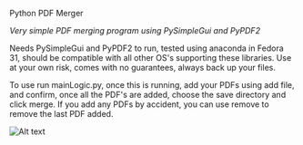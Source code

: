 Python PDF Merger

*Very simple PDF merging program using PySimpleGui and PyPDF2*

Needs PySimpleGui and PyPDF2 to run, tested using anaconda in Fedora 31, should be compatible with all other OS's supporting these libraries. Use at your own risk, comes with no guarantees, always back up your files.

To use run mainLogic.py, once this is running, add your PDFs using add file, and confirm, once all the PDF's are added, choose the save directory and click merge. If you add any PDFs by accident, you can use remove to remove the last PDF added. 


![Alt text](https://github.com/zman950/Python-PDF-Merger/raw/main/Screenshot/Screenshot%20from%202021-01-09%2001-32-12.png "PDF Merger GUI")
